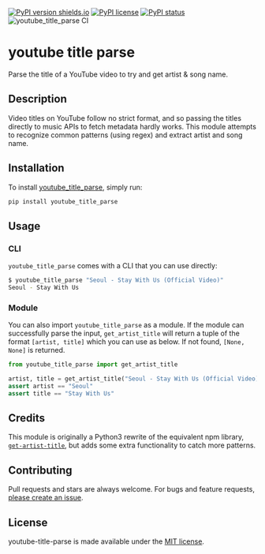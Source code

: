 [![PyPI version shields.io](https://img.shields.io/pypi/v/youtube-title-parse.svg)](https://pypi.org/project/youtube-title-parse/)
[![PyPI license](https://img.shields.io/pypi/l/youtube-title-parse.svg)](https://pypi.org/project/youtube-title-parse/)
[![PyPI status](https://img.shields.io/pypi/status/youtube-title-parse.svg)](https://pypi.org/project/youtube-title-parse/)
![youtube_title_parse CI](https://github.com/lttkgp/youtube_title_parse/workflows/youtube_title_parse%20CI/badge.svg)

# youtube title parse

Parse the title of a YouTube video to try and get artist & song name.

## Description

Video titles on YouTube follow no strict format, and so passing the titles directly to music APIs to fetch metadata hardly works. This module attempts to recognize common patterns (using regex) and extract artist and song name.

## Installation

To install [youtube_title_parse](https://pypi.python.org/pypi/youtube-title-parse/), simply run:

```bash
pip install youtube_title_parse
```

## Usage

### CLI

`youtube_title_parse` comes with a CLI that you can use directly:

```bash
$ youtube_title_parse "Seoul - Stay With Us (Official Video)"
Seoul - Stay With Us
```

### Module

You can also import `youtube_title_parse` as a module.
If the module can successfully parse the input, `get_artist_title` will return a tuple of the format `[artist, title]` which you can use as below. If not found, `[None, None]` is returned.

```python
from youtube_title_parse import get_artist_title

artist, title = get_artist_title("Seoul - Stay With Us (Official Video)")
assert artist == "Seoul"
assert title == "Stay With Us"
```

## Credits

This module is originally a Python3 rewrite of the equivalent npm library, [`get-artist-title`](https://www.npmjs.com/package/get-artist-title), but adds some extra functionality to catch more patterns.

## Contributing

Pull requests and stars are always welcome. For bugs and feature requests, [please create an issue](https://github.com/lttkgp/youtube-title-parse/issues/new).

## License

youtube-title-parse is made available under the [MIT license](https://opensource.org/licenses/MIT).
